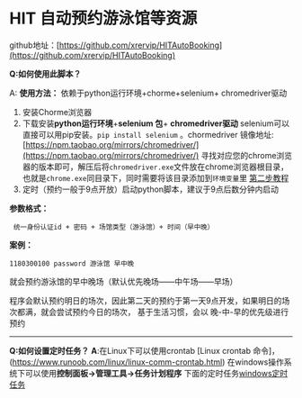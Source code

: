 # HIT 自动预约游泳馆等资源

github地址：[https://github.com/xrervip/HITAutoBooking](https://github.com/xrervip/HITAutoBooking)

**Q:如何使用此脚本？**

A:
**使用方法：**
依赖于python运行环境+chorme+selenium+ chromedriver驱动

 1. 安装Chorme浏览器
 2. 下载安装**python运行环境**+**selenium 包**+ **chromedriver驱动**    selenium可以直接可以用pip安装。`pip install selenium` 。chormedriver 镜像地址: [https://npm.taobao.org/mirrors/chromedriver/](https://npm.taobao.org/mirrors/chromedriver/) 寻找对应您的chrome浏览器的版本即可，解压后将`chromedriver.exe`文件放在chrome浏览器根目录，也就是`chrome.exe`同目录下，同时需要将该目录添加到`环境变量`里 [第二步教程](https://www.cnblogs.com/lfri/p/10542797.html)
 3. 定时（预约一般于9点开放）启动python脚本，建议于9点后数分钟内启动
 
 **参数格式：**
 

```
 统一身份认证id + 密码 + 场馆类型（游泳馆）+ 时间（早中晚）
```
**案例：**

```
1180300100 password 游泳馆 早中晚
```
就会预约游泳馆的早中晚场（默认优先晚场——中午场——早场）



 程序会默认预约明日的场次，因此第二天的预约于第一天9点开发，如果明日的场次都满，就会尝试预约今日的场次， 基于生活习惯，会以 晚-中-早的优先级进行预约
 
 ---

**Q:如何设置定时任务？**
**A**:在Linux下可以使用crontab [Linux crontab 命令]，(https://www.runoob.com/linux/linux-comm-crontab.html)
在windows操作系统下可以使用**控制面板->管理工具->任务计划程序**
下面的定时任务[windows定时任务](https://blog.csdn.net/wd2011063437/article/details/79168735)



